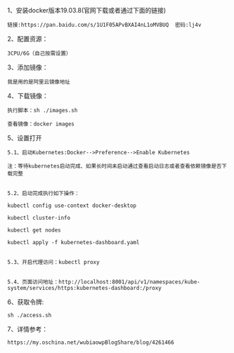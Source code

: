 1、安装docker版本19.03.8(官网下载或者通过下面的链接)

    链接:https://pan.baidu.com/s/1U1F05APvBXAI4nL1oMVBUQ  密码:lj4v

2、配置资源：

    3CPU/6G（自己按需设置）
    
3、添加镜像：

    我是用的是阿里云镜像地址

4、下载镜像：

    执行脚本：sh ./images.sh

    查看镜像：docker images

5、设置打开

    5.1、启动Kubernetes:Docker-->Preference-->Enable Kubernetes

    注：等待kubernetes启动完成、如果长时间未启动通过查看启动日志或者查看依赖镜像是否下载完整

   
    5.2、启动完成执行如下操作：
   
    kubectl config use-context docker-desktop
   
    kubectl cluster-info
   
    kubectl get nodes
   
    kubectl apply -f kubernetes-dashboard.yaml
   
    
    5.3、开启代理访问：kubectl proxy
  
    
    5.4、页面访问地址：http://localhost:8001/api/v1/namespaces/kube-system/services/https:kubernetes-dashboard:/proxy

6、获取令牌: 

    sh ./access.sh
    
7、详情参考：

    https://my.oschina.net/wubiaowpBlogShare/blog/4261466
    
